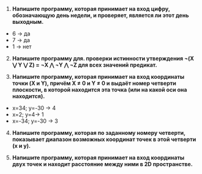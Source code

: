 1. **Напишите программу, которая принимает на вход цифру, обозначающую день недели, и проверяет, является ли этот день выходным.**
- 6 -> да
- 7 -> да
- 1 -> нет

2. **Напишите программу для. проверки истинности утверждения ¬(X ⋁ Y ⋁ Z) = ¬X ⋀ ¬Y ⋀ ¬Z для всех значений предикат.**

3. **Напишите программу, которая принимает на вход координаты точки (X и Y), причём X ≠ 0 и Y ≠ 0 и выдаёт номер четверти плоскости, в которой находится эта точка (или на какой оси она находится).**
- x=34; y=-30 -> 4
- x=2; y=4-> 1
- x=-34; y=-30 -> 3

4. **Напишите программу, которая по заданному номеру четверти, показывает диапазон возможных координат точек в этой четверти (x и y).**

5. **Напишите программу, которая принимает на вход координаты двух точек и находит расстояние между ними в 2D пространстве.**
